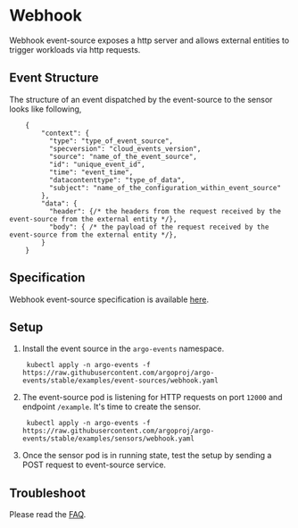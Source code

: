 # Webhook

Webhook event-source exposes a http server and allows external entities to trigger workloads via
http requests.

## Event Structure

The structure of an event dispatched by the event-source to the sensor looks like following,

        {
            "context": {
              "type": "type_of_event_source",
              "specversion": "cloud_events_version",
              "source": "name_of_the_event_source",
              "id": "unique_event_id",
              "time": "event_time",
              "datacontenttype": "type_of_data",
              "subject": "name_of_the_configuration_within_event_source"
            },
            "data": {
              "header": {/* the headers from the request received by the event-source from the external entity */},
              "body": { /* the payload of the request received by the event-source from the external entity */},
            }
        }

## Specification

Webhook event-source specification is available [here](https://github.com/argoproj/argo-events/blob/master/api/event-source.md#webhookcontext).

## Setup

1. Install the event source in the `argo-events` namespace.

        kubectl apply -n argo-events -f https://raw.githubusercontent.com/argoproj/argo-events/stable/examples/event-sources/webhook.yaml

1. The event-source pod is listening for HTTP requests on port `12000` and endpoint `/example`.
    It's time to create the sensor.

        kubectl apply -n argo-events -f https://raw.githubusercontent.com/argoproj/argo-events/stable/examples/sensors/webhook.yaml   

1. Once the sensor pod is in running state, test the setup by sending a POST request to event-source service.

## Troubleshoot

Please read the [FAQ](https://argoproj.github.io/argo-events/FAQ/).
